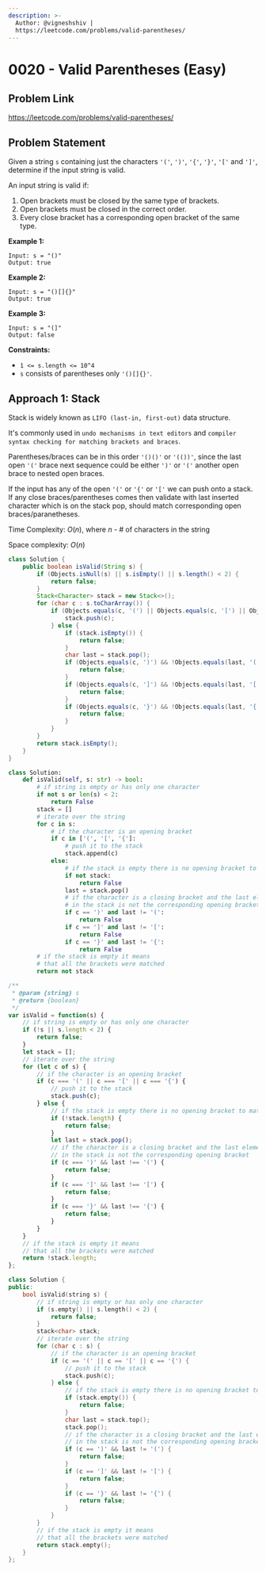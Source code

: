 ```yaml
---
description: >-
  Author: @vigneshshiv |
  https://leetcode.com/problems/valid-parentheses/
---
```


# 0020 - Valid Parentheses (Easy)

## Problem Link

https://leetcode.com/problems/valid-parentheses/

## Problem Statement

Given a string `s` containing just the characters `'('`, `')'`, `'{'`, `'}'`, `'['` and `']'`, determine if the input string is valid.

An input string is valid if:

1. Open brackets must be closed by the same type of brackets.
2. Open brackets must be closed in the correct order.
3. Every close bracket has a corresponding open bracket of the same type.

**Example 1:**

```
Input: s = "()"
Output: true
```

**Example 2:**

```
Input: s = "()[]{}"
Output: true
```

**Example 3:**

```
Input: s = "(]"
Output: false
```

**Constraints:**

* `1 <= s.length <= 10^4`
* `s` consists of parentheses only `'()[]{}'`.

## Approach 1: Stack

Stack is widely known as `LIFO (last-in, first-out)` data structure. 

It's commonly used in `undo mechanisms in text editors` and `compiler syntax checking for matching brackets and braces`.

Parentheses/braces can be in this order `'()()'` or `'(())'`, since the last open `'('` brace next sequence could be either `')'` or `'('` another open brace to nested open braces. 

If the input has any of the open `'('` or `'{'` or `'['` we can push onto a stack. If any close braces/parentheses comes then validate with last inserted character which is on the stack pop, should match corresponding open braces/paranetheses. 

Time Complexity: $O(n)$, where $n$ - # of characters in the string

Space complexity: $O(n)$

<Tabs>
<TabItem value="java" label="Java">
<SolutionAuthor name="@vigneshshiv"/>

```java
class Solution {
    public boolean isValid(String s) {
        if (Objects.isNull(s) || s.isEmpty() || s.length() < 2) {
            return false;
        }
        Stack<Character> stack = new Stack<>();
        for (char c : s.toCharArray()) {
            if (Objects.equals(c, '(') || Objects.equals(c, '[') || Objects.equals(c, '{')) {
                stack.push(c);
            } else {
                if (stack.isEmpty()) {
                    return false;
                }
                char last = stack.pop();
                if (Objects.equals(c, ')') && !Objects.equals(last, '(')) {
                    return false;
                }
                if (Objects.equals(c, ']') && !Objects.equals(last, '[')) {
                    return false;
                }
                if (Objects.equals(c, '}') && !Objects.equals(last, '{')) {
                    return false;
                }
            }
        }
        return stack.isEmpty();
    }
}
```
</TabItem>
<TabItem value="python" label="Python">
<SolutionAuthor name="@vale-c"/>

```python
class Solution:
    def isValid(self, s: str) -> bool:
        # if string is empty or has only one character
        if not s or len(s) < 2:
            return False
        stack = []
        # iterate over the string
        for c in s:
            # if the character is an opening bracket
            if c in ['(', '[', '{']:
                # push it to the stack
                stack.append(c)
            else:
                # if the stack is empty there is no opening bracket to match
                if not stack:
                    return False
                last = stack.pop()
                # if the character is a closing bracket and the last element
                # in the stack is not the corresponding opening bracket
                if c == ')' and last != '(':
                    return False
                if c == ']' and last != '[':
                    return False
                if c == '}' and last != '{':
                    return False
        # if the stack is empty it means
        # that all the brackets were matched
        return not stack
```
</TabItem>
<TabItem value="javascript" label="JavaScript">
<SolutionAuthor name="@vale-c"/>

```javascript
/**
 * @param {string} s
 * @return {boolean}
 */
var isValid = function(s) {
    // if string is empty or has only one character
    if (!s || s.length < 2) {
        return false;
    }
    let stack = [];
    // iterate over the string
    for (let c of s) {
        // if the character is an opening bracket
        if (c === '(' || c === '[' || c === '{') {
            // push it to the stack
            stack.push(c);
        } else {
            // if the stack is empty there is no opening bracket to match
            if (!stack.length) {
                return false;
            }
            let last = stack.pop();
            // if the character is a closing bracket and the last element
            // in the stack is not the corresponding opening bracket
            if (c === ')' && last !== '(') {
                return false;
            }
            if (c === ']' && last !== '[') {
                return false;
            }
            if (c === '}' && last !== '{') {
                return false;
            }
        }
    }
    // if the stack is empty it means
    // that all the brackets were matched
    return !stack.length;
};
```
</TabItem>
<TabItem value="cpp" label="C++">
<SolutionAuthor name="@vale-c"/>

```cpp
class Solution {
public:
    bool isValid(string s) {
        // if string is empty or has only one character
        if (s.empty() || s.length() < 2) {
            return false;
        }
        stack<char> stack;
        // iterate over the string
        for (char c : s) {
            // if the character is an opening bracket
            if (c == '(' || c == '[' || c == '{') {
                // push it to the stack
                stack.push(c); 
            } else {
                // if the stack is empty there is no opening bracket to match
                if (stack.empty()) {
                    return false;
                }
                char last = stack.top();
                stack.pop();
                // if the character is a closing bracket and the last element 
                // in the stack is not the corresponding opening bracket
                if (c == ')' && last != '(') { 
                    return false;
                }
                if (c == ']' && last != '[') {
                    return false;
                }
                if (c == '}' && last != '{') {
                    return false;
                }
            }
        }
        // if the stack is empty it means
        // that all the brackets were matched
        return stack.empty();
    }
};
```
</TabItem>
</Tabs>